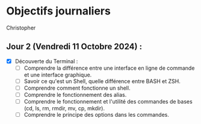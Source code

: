 # Objectifs journaliers

Christopher

## Jour 2 (Vendredi 11 Octobre 2024) :

- [x] Découverte du Terminal :
  - [ ] Comprendre la différence entre une interface en ligne de commande et une interface graphique.
  - [ ] Savoir ce qu'est un Shell, quelle différence entre BASH et ZSH.
  - [ ] Comprendre comment fonctionne un shell.
  - [ ] Comprendre le fonctionnement des alias.
  - [ ] Comprendre le fonctionnement et l'utilité des commandes de bases (cd, ls, rm, rmdir, mv, cp, mkdir).
  - [ ] Comprendre le principe des options dans les commandes.
